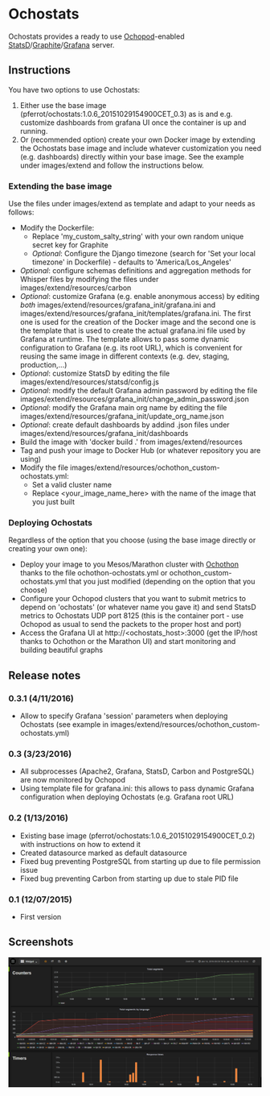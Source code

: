 # Ochostats

Ochostats provides a ready to use <a href="https://github.com/autodesk-cloud/ochopod" target="_blank">Ochopod</a>-enabled <a href="https://github.com/etsy/statsd" target="_blank">StatsD</a>/<a href="http://graphite.readthedocs.org" target="_blank">Graphite</a>/<a href="http://grafana.org" target="_blank">Grafana</a> server.

## Instructions

You have two options to use Ochostats:
<ol>
<li>Either use the base image (pferrot/ochostats:1.0.6_20151029154900CET_0.3) as is and e.g. customize dashboards from grafana UI once the container is up and running.</li>
<li>Or (recommended option) create your own Docker image by extending the Ochostats base image and include whatever customization you need (e.g. dashboards) directly within your base image. See the example under images/extend and follow the instructions below.</li>
</ol>

### Extending the base image

Use the files under images/extend as template and adapt to your needs as follows:
- Modify the Dockerfile:
  - Replace 'my_custom_salty_string' with your own random unique secret key for Graphite
  - *Optional*: Configure the Django timezone (search for 'Set your local timezone' in Dockerfile) - defaults to 'America/Los_Angeles'
- *Optional*: configure schemas definitions and aggregation methods for Whisper files by modifying the files under images/extend/resources/carbon
- *Optional*: customize Grafana (e.g. enable anonymous access) by editing *both* images/extend/resources/grafana_init/grafana.ini and 
  images/extend/resources/grafana_init/templates/grafana.ini. The first one is used for the creation of the Docker image and the second one 
  is the template that is used to create the actual grafana.ini file used by Grafana at runtime. The template allows to pass some dynamic configuration to Grafana (e.g. its root URL),
  which is convenient for reusing the same image in different contexts (e.g. dev, staging, production,...)
- *Optional*: customize StatsD by editing the file images/extend/resources/statsd/config.js
- *Optional*: modify the default Grafana admin password by editing the file images/extend/resources/grafana_init/change_admin_password.json
- *Optional*: modify the Grafana main org name by editing the file images/extend/resources/grafana_init/update_org_name.json
- *Optional*: create default dashboards by addind .json files under images/extend/resources/grafana_init/dashboards
- Build the image with 'docker build .' from images/extend/resources
- Tag and push your image to Docker Hub (or whatever repository you are using)
- Modify the file images/extend/resources/ochothon_custom-ochostats.yml:
  - Set a valid cluster name
  - Replace &lt;your_image_name_here&gt; with the name of the image that you just built

### Deploying Ochostats

Regardless of the option that you choose (using the base image directly or creating your own one):
- Deploy your image to you Mesos/Marathon cluster with <a href="https://github.com/autodesk-cloud/ochothon" target="_blank">Ochothon</a> thanks to the file ochothon-ochostats.yml or ochothon_custom-ochostats.yml that you just modified (depending on the option that you choose)
- Configure your Ochopod clusters that you want to submit metrics to depend on 'ochostats' (or whatever name you gave it) and send StatsD metrics to Ochostats UDP port 8125 (this is the container port - use Ochopod as usual to send the packets to the proper host and port)
- Access the Grafana UI at http://&lt;ochostats_host&gt;:3000 (get the IP/host thanks to Ochothon or the Marathon UI) and start monitoring and building beautiful graphs
  
## Release notes

### 0.3.1 (4/11/2016)
- Allow to specify Grafana 'session' parameters when deploying Ochostats (see example in images/extend/resources/ochothon_custom-ochostats.yml)

### 0.3 (3/23/2016)
- All subprocesses (Apache2, Grafana, StatsD, Carbon and PostgreSQL) are now monitored by Ochopod
- Using template file for grafana.ini: this allows to pass dynamic Grafana configuration when deploying Ochostats (e.g. Grafana root URL)

### 0.2 (1/13/2016)
- Existing base image (pferrot/ochostats:1.0.6_20151029154900CET_0.2) with instructions on how to extend it
- Created datasource marked as default datasource
- Fixed bug preventing PostgreSQL from starting up due to file permission issue
- Fixed bug preventing Carbon from starting up due to stale PID file

### 0.1 (12/07/2015)
- First version

## Screenshots 
![Grafana](grafana.png)